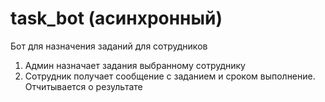 # task_bot (асинхронный)
Бот для назначения заданий для сотрудников

1) Админ назначает задания выбранному сотруднику
2) Сотрудник получает сообщение с заданием и сроком выполнение. Отчитывается о результате

